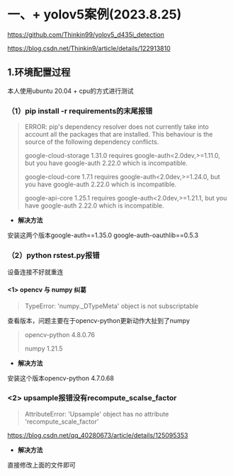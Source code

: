 # 一、+ yolov5案例(2023.8.25)
https://github.com/Thinkin99/yolov5_d435i_detection

https://blog.csdn.net/Thinkin9/article/details/122913810

## 1.环境配置过程
本人使用ubuntu 20.04 + cpu的方式进行测试

### （1）pip install -r requirements的末尾报错
> ERROR: pip's dependency resolver does not currently take into account all the packages that are installed. This behaviour is the source of the following dependency conflicts.
> 
> google-cloud-storage 1.31.0 requires google-auth<2.0dev,>=1.11.0, but you have google-auth 2.22.0 which is incompatible.
> 
> google-cloud-core 1.7.1 requires google-auth<2.0dev,>=1.24.0, but you have google-auth 2.22.0 which is incompatible.
> 
> google-api-core 1.25.1 requires google-auth<2.0dev,>=1.21.1, but you have google-auth 2.22.0 which is incompatible.

- **解决方法**
  
安装这两个版本google-auth==1.35.0 google-auth-oauthlib==0.5.3

### （2）python rstest.py报错
设备连接不好就重连

#### <1> opencv 与 numpy 纠葛
> TypeError: 'numpy._DTypeMeta' object is not subscriptable

查看版本，问题主要在于opencv-python更新动作大扯到了numpy
> opencv-python                 4.8.0.76
> 
> numpy                         1.21.5

- **解决方法**

安装这个版本opencv-python 4.7.0.68

### <2> upsample报错没有recompute_scalse_factor
> AttributeError: 'Upsample' object has no attribute 'recompute_scale_factor'

https://blog.csdn.net/qq_40280673/article/details/125095353

- **解决方法**

直接修改上面的文件即可

